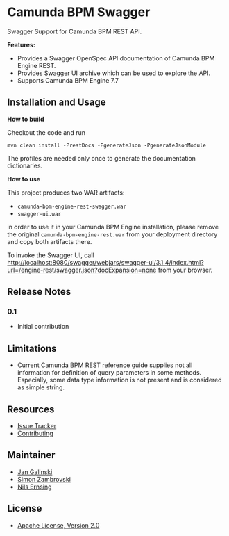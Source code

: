 # Camunda BPM Swagger

Swagger Support for Camunda BPM REST API. 


**Features:**

* Provides a Swagger OpenSpec API documentation of Camunda BPM Engine REST.
* Provides Swagger UI archive which can be used to explore the API.
* Supports Camunda BPM Engine 7.7


## Installation and Usage

**How to build**

Checkout the code and run 

    mvn clean install -PrestDocs -PgenerateJson -PgenerateJsonModule
    
The profiles are needed only once to generate the documentation dictionaries.

**How to use**

This project produces two WAR artifacts:
 - `camunda-bpm-engine-rest-swagger.war`
 - `swagger-ui.war`
 
in order to use it in your Camunda BPM Engine installation, please remove the original `camunda-bpm-engine-rest.war` 
from your deployment directory and copy both artifacts there.

To invoke the Swagger UI, call [http://localhost:8080/swagger/webjars/swagger-ui/3.1.4/index.html?url=/engine-rest/swagger.json?docExpansion=none](http://localhost:8080/swagger/webjars/swagger-ui/3.1.4/index.html?url=/engine-rest/swagger.json?docExpansion=none) 
from your browser.


## Release Notes

### 0.1

* Initial contribution

## Limitations

* Current Camunda BPM REST reference guide supplies not all information for definition of query parameters in some methods. 
Especially, some data type information is not present and is considered as simple string.

## Resources

* [Issue Tracker](https://github.com/holisticon/camunda-bpm-swagger/issues)
* [Contributing](./CONTRIBUTING) 


## Maintainer

* [Jan Galinski](https://github.com/jangalinski)
* [Simon Zambrovski](https://github.com/zambrovski)
* [Nils Ernsing](https://github.com/nernsting)


## License

* [Apache License, Version 2.0](./LICENSE)
